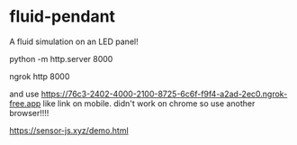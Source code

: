 # fluid-pendant

A fluid simulation on an LED panel!

python -m http.server 8000

ngrok http 8000

and use https://76c3-2402-4000-2100-8725-6c6f-f9f4-a2ad-2ec0.ngrok-free.app like link on mobile. didn't work on chrome so use another browser!!!!

https://sensor-js.xyz/demo.html
